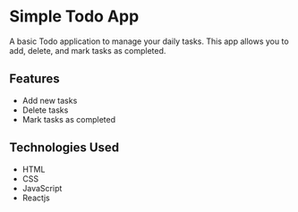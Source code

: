 # Simple Todo App

A basic Todo application to manage your daily tasks. This app allows you to add, delete, and mark tasks as completed.

## Features

- Add new tasks
- Delete tasks
- Mark tasks as completed

## Technologies Used

- HTML
- CSS
- JavaScript
- Reactjs
